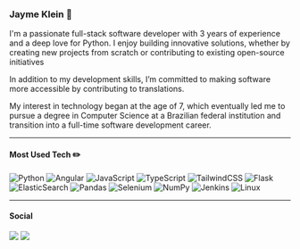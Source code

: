 ### Jayme Klein :snake:
I'm a passionate full-stack software developer with 3 years of experience and a deep love for Python. I enjoy building innovative solutions, whether by creating new projects from scratch or contributing to existing open-source initiatives

In addition to my development skills, I’m committed to making software more accessible by contributing to translations.

My interest in technology began at the age of 7, which eventually led me to pursue a degree in Computer Science at a Brazilian federal institution and transition into a full-time software development career. <br>
___
#### Most Used Tech ✏️

![Python](https://img.shields.io/badge/python-3670A0?style=for-the-badge&logo=python&logoColor=ffdd54) ![Angular](https://img.shields.io/badge/angular-%23DD0031.svg?style=for-the-badge&logo=angular&logoColor=white) ![JavaScript](https://img.shields.io/badge/javascript-%23323330.svg?style=for-the-badge&logo=javascript&logoColor=%23F7DF1E) ![TypeScript](https://img.shields.io/badge/typescript-%23007ACC.svg?style=for-the-badge&logo=typescript&logoColor=white) ![TailwindCSS](https://img.shields.io/badge/tailwindcss-%2338B2AC.svg?style=for-the-badge&logo=tailwind-css&logoColor=white) ![Flask](https://img.shields.io/badge/flask-%23000.svg?style=for-the-badge&logo=flask&logoColor=white) ![ElasticSearch](https://img.shields.io/badge/-ElasticSearch-005571?style=for-the-badge&logo=elasticsearch) ![Pandas](https://img.shields.io/badge/pandas-%23150458.svg?style=for-the-badge&logo=pandas&logoColor=white) ![Selenium](https://img.shields.io/badge/-selenium-%43B02A?style=for-the-badge&logo=selenium&logoColor=white) ![NumPy](https://img.shields.io/badge/numpy-%23013243.svg?style=for-the-badge&logo=numpy&logoColor=white) ![Jenkins](https://img.shields.io/badge/jenkins-%232C5263.svg?style=for-the-badge&logo=jenkins&logoColor=white) ![Linux](https://img.shields.io/badge/Linux-FCC624?style=for-the-badge&logo=linux&logoColor=black)
___
#### Social
![](https://komarev.com/ghpvc/?username=jaymeklein) ![](https://www.codewars.com/users/jaymeklein/badges/small)<br>

